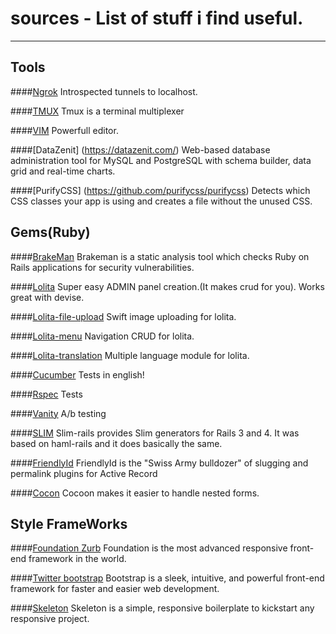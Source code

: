 # sources - List of stuff i find useful.
---

## Tools

####[Ngrok](https://ngrok.com/)
Introspected tunnels to localhost.

####[TMUX](http://tmux.sourceforge.net/)
Tmux is a terminal multiplexer

####[VIM](http://www.vim.org/)
Powerfull editor.

####[DataZenit] (https://datazenit.com/)
Web-based database administration tool for MySQL and PostgreSQL with schema builder, data grid and real-time charts.

####[PurifyCSS] (https://github.com/purifycss/purifycss)
Detects which CSS classes your app is using and creates a file without the unused CSS.

## Gems(Ruby)

####[BrakeMan](https://github.com/presidentbeef/brakeman)
Brakeman is a static analysis tool which checks Ruby on Rails applications for security vulnerabilities.

####[Lolita](https://github.com/ithouse/lolita)
Super easy ADMIN panel creation.(It makes crud for you). Works great with devise.

####[Lolita-file-upload](https://github.com/ithouse/lolita-file-upload)
Swift image uploading for lolita.

####[Lolita-menu](https://github.com/ithouse/lolita-menu)
Navigation CRUD for lolita.

####[Lolita-translation](https://github.com/ithouse/lolita-translation)
Multiple language module for lolita.

####[Cucumber](https://github.com/cucumber/cucumber-rails)
Tests in english!

####[Rspec](https://github.com/rspec/rspec)
Tests

####[Vanity](https://github.com/assaf/vanity)
A/b testing

####[SLIM](https://github.com/slim-template/slim-rails)
Slim-rails provides Slim generators for Rails 3 and 4. It was based on haml-rails and it does basically the same.

####[FriendlyId](https://github.com/norman/friendly_id)
FriendlyId is the "Swiss Army bulldozer" of slugging and permalink plugins for Active Record

####[Cocon](https://github.com/nathanvda/cocoon)
Cocoon makes it easier to handle nested forms.

## Style FrameWorks

####[Foundation Zurb](https://github.com/zurb/foundation)
Foundation is the most advanced responsive front-end framework in the world.

####[Twitter bootstrap](https://github.com/twbs/bootstrap)
Bootstrap is a sleek, intuitive, and powerful front-end framework for faster and easier web development.

####[Skeleton](https://github.com/dhg/Skeleton)
Skeleton is a simple, responsive boilerplate to kickstart any responsive project.
